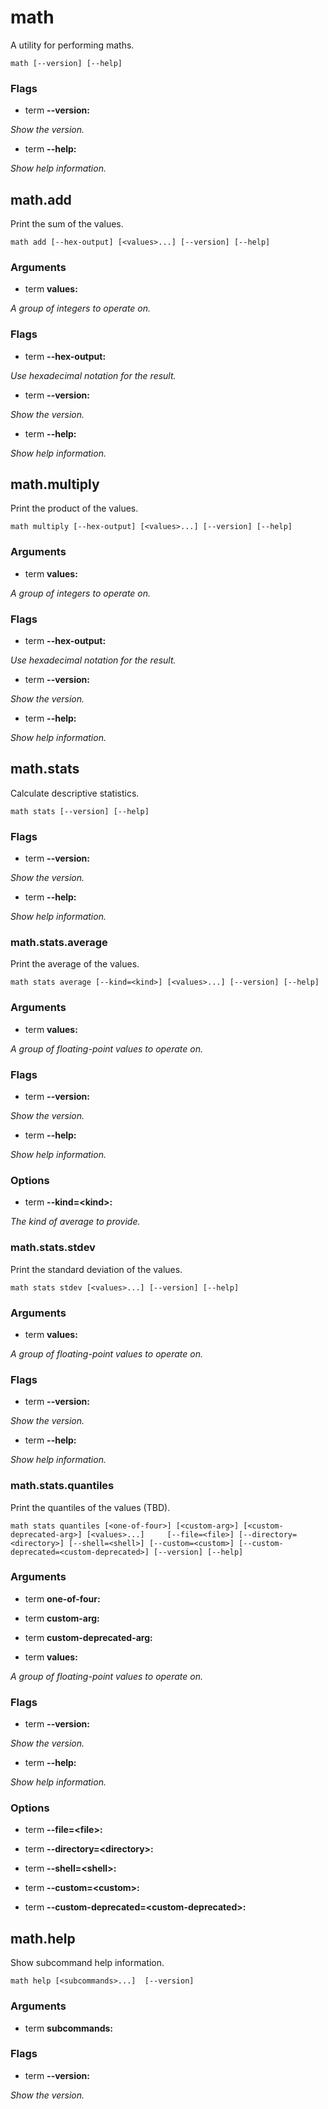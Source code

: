 # math

<!-- Generated by swift-argument-parser -->

A utility for performing maths.

```
math [--version] [--help]
```

### Flags

- term **--version:**

*Show the version.*


- term **--help:**

*Show help information.*


## math.add

Print the sum of the values.

```
math add [--hex-output] [<values>...] [--version] [--help]
```

### Arguments

- term **values:**

*A group of integers to operate on.*


### Flags

- term **--hex-output:**

*Use hexadecimal notation for the result.*


- term **--version:**

*Show the version.*


- term **--help:**

*Show help information.*

## math.multiply

Print the product of the values.

```
math multiply [--hex-output] [<values>...] [--version] [--help]
```

### Arguments

- term **values:**

*A group of integers to operate on.*


### Flags

- term **--hex-output:**

*Use hexadecimal notation for the result.*


- term **--version:**

*Show the version.*


- term **--help:**

*Show help information.*

## math.stats

Calculate descriptive statistics.

```
math stats [--version] [--help]
```

### Flags

- term **--version:**

*Show the version.*


- term **--help:**

*Show help information.*


### math.stats.average

Print the average of the values.

```
math stats average [--kind=<kind>] [<values>...] [--version] [--help]
```

### Arguments

- term **values:**

*A group of floating-point values to operate on.*


### Flags

- term **--version:**

*Show the version.*


- term **--help:**

*Show help information.*


### Options

- term **--kind=\<kind\>:**

*The kind of average to provide.*

### math.stats.stdev

Print the standard deviation of the values.

```
math stats stdev [<values>...] [--version] [--help]
```

### Arguments

- term **values:**

*A group of floating-point values to operate on.*


### Flags

- term **--version:**

*Show the version.*


- term **--help:**

*Show help information.*

### math.stats.quantiles

Print the quantiles of the values (TBD).

```
math stats quantiles [<one-of-four>] [<custom-arg>] [<custom-deprecated-arg>] [<values>...]     [--file=<file>] [--directory=<directory>] [--shell=<shell>] [--custom=<custom>] [--custom-deprecated=<custom-deprecated>] [--version] [--help]
```

### Arguments

- term **one-of-four:**


- term **custom-arg:**


- term **custom-deprecated-arg:**


- term **values:**

*A group of floating-point values to operate on.*


### Flags

- term **--version:**

*Show the version.*


- term **--help:**

*Show help information.*


### Options

- term **--file=\<file\>:**


- term **--directory=\<directory\>:**


- term **--shell=\<shell\>:**


- term **--custom=\<custom\>:**


- term **--custom-deprecated=\<custom-deprecated\>:**

## math.help

Show subcommand help information.

```
math help [<subcommands>...]  [--version]
```

### Arguments

- term **subcommands:**


### Flags

- term **--version:**

*Show the version.*
